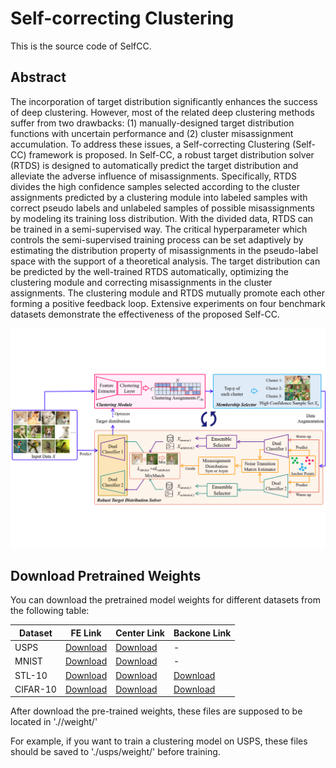# Self-correcting Clustering
This is the source code of SelfCC.

## Abstract

The incorporation of target distribution significantly enhances the success of deep clustering. However, most of the related deep clustering methods suffer from two drawbacks: (1) manually-designed target distribution functions with uncertain performance and (2) cluster misassignment accumulation. To address these issues, a Self-correcting Clustering (Self-CC) framework is proposed. In Self-CC, a robust target distribution solver (RTDS) is designed to automatically predict the target distribution and alleviate the adverse influence of misassignments. Specifically, RTDS divides the high confidence samples selected according to the cluster assignments predicted by a clustering module into labeled samples with correct pseudo labels and unlabeled samples of possible misassignments by modeling its training loss distribution. With the divided data, RTDS can be trained in a semi-supervised way. The critical hyperparameter which controls the semi-supervised training process can be set adaptively by estimating the distribution property of misassignments in the pseudo-label space with the support of a theoretical analysis. The target distribution can be predicted by the well-trained RTDS automatically, optimizing the clustering module and correcting misassignments in the cluster assignments. The clustering module and RTDS mutually promote each other forming a positive feedback loop. Extensive experiments on four benchmark datasets demonstrate the effectiveness of the proposed Self-CC.


![Main Image](/img/fig.PNG)


## Download Pretrained Weights

You can download the pretrained model weights for different datasets from the following table:

| Dataset   | FE Link                                | Center Link                              | Backone Link                               |
|-----------|----------------------------------------|------------------------------------------|-----------------------------------------|
| USPS | [Download](https://drive.google.com/file/d/1yK9rzBEkHuhy2DAH-ioMRqgkqBYvUl5n/view?usp=sharing)   | [Download](https://drive.google.com/file/d/1lfpyChSy_XjndIxrobBhj5fccJhF59RV/view?usp=sharing) | -                                       |
| MNIST | [Download](https://drive.google.com/file/d/1VHNXn-Pv12sSpxrHbQUgukYyq7JdpKFC/view?usp=drive_link)   | [Download](https://drive.google.com/file/d/1-nskm52zKokX45_9JiXFnkh-ODlJE5ND/view?usp=drive_link) | -                                       |
| STL-10 | [Download](https://drive.google.com/file/d/1CEkzcuda1W7bt_U8iF7dOt8OSsEw3oia/view?usp=sharing)   | [Download](https://drive.google.com/file/d/14Z3OUcN8btiKLRFnnjwkPI6Wg_x-3gBo/view?usp=sharing) | [Download](https://drive.google.com/file/d/1DX8pNbptuaATjGyxzmco8B6TVgdJr1fP/view?usp=sharing) |
| CIFAR-10 | [Download](https://drive.google.com/file/d/1V7EaUc4UESXMQfzUDsbUxelFNmr3Y92X/view?usp=sharing)   | [Download](https://drive.google.com/file/d/1iFnUReqtINIcz93xF3o2pm64O8HpjrSS/view?usp=sharing) | [Download](https://drive.google.com/file/d/1pBvj8EIVItcoNJu3ohW1s9upOjx_Wj4_/view?usp=sharing) |

After download the pre-trained weights, these files are supposed to be located in './<dataset>/weight/'

For example, if you want to train a clustering model on USPS, these files should be saved to './usps/weight/' before training.

